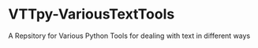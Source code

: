 # VTTpy-VariousTextTools
A Repsitory for Various Python Tools for dealing with text in different ways
